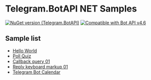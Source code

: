 # Telegram.BotAPI NET Samples
[![NuGet version (Telegram.BotAPI)](https://img.shields.io/nuget/v/Telegram.BotAPI.svg?style=flat-square)](https://www.nuget.org/packages/Telegram.BotAPI/)
[![Compatible with Bot API v4.6](https://img.shields.io/badge/Bot%20API%20version-v4.6-blue?style=flat-square)](https://core.telegram.org/bots/api#january-23-2020)

## Sample list
- [Hello World](Hello%20World/readme.md)
- [Poll Quiz](Poll%20Quiz%2001/readme.md)
- [Callback query 01](Callback%20query%20button%2001/readme.md)
- [Reply keyboard markup 01](ReplyKeyboardMarkup%2001/readme.md)
- [Telegram Bot Calendar](Telegram%20Calendar/readme.md)